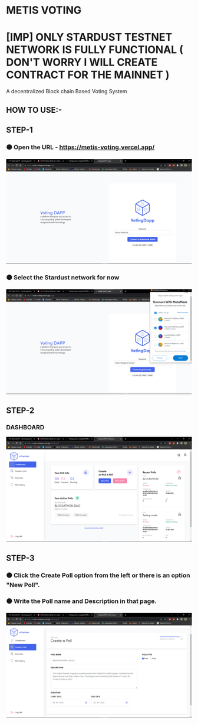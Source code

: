 # METIS VOTING 
# [IMP] ONLY STARDUST TESTNET NETWORK IS FULLY FUNCTIONAL ( DON'T WORRY I WILL CREATE CONTRACT FOR THE MAINNET )
A decentralized Block chain Based Voting System

## HOW TO USE:-

## STEP-1
### ⚫ Open the URL - https://metis-voting.vercel.app/
<img src="https://github.com/SAMBITSARGAM/metis-voting/blob/main/img/1-vote.png">

### ⚫ Select the Stardust network for now
<img src="https://github.com/SAMBITSARGAM/metis-voting/blob/main/img/2-vote.png">

## STEP-2
### DASHBOARD
<img src="https://github.com/SAMBITSARGAM/metis-voting/blob/main/img/3-vote.png">

## STEP-3
### ⚫ Click the Create Poll option from the left or there is an option "New Poll".
### ⚫ Write the Poll name and Description in that page.
<img src="https://github.com/SAMBITSARGAM/metis-voting/blob/main/img/4-vote.png">
